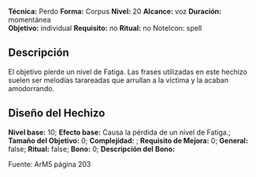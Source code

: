 
**Técnica:** Perdo
**Forma:** Corpus
**Nivel:** 20
**Alcance:** voz 
**Duración:** momentánea  
**Objetivo:** individual
**Requisito:** no
**Ritual:** no
NoteIcon: spell




## Descripción 
<p>El objetivo pierde un nivel de Fatiga. Las frases utilizadas en este hechizo suelen ser melodías tarareadas que arrullan a la víctima y la acaban amodorrando.</p>

## Diseño del Hechizo 

**Nivel base:** 10; **Efecto base:** Causa la pérdida de un nivel de Fatiga.;  **Tamaño del **Objetivo:**** 0; **Complejidad:** ; **Requisito de Mejora:** 0; **General:** false; **Ritual:** false; **Bono:** 0; **Descripción del** **Bono:** 

Fuente: ArM5 página 203